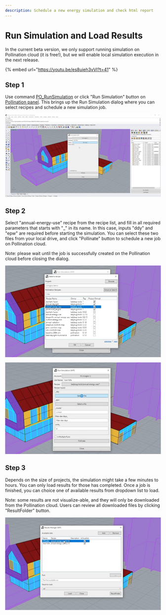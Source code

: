 ```yaml
---
description: Schedule a new energy simulation and check html report
---
```


# Run Simulation and Load Results

In the current beta version, we only support running simulation on Pollination cloud \(it is free!\), but we will enable local simulation execution in the next release.

{% embed url="https://youtu.be/es8uieh3vVI?t=41" %}

## Step 1

Use command [PO\_RunSimulation](../pollination-commands-for-rhino/po_runsimulation.md) or click "Run Simulation" button on [Pollination panel](../getting-started.md#pollination-panel). This brings up the Run Simulation dialog where you can select recipes and schedule a new simulation job.

![](../../.gitbook/assets/image%20%2893%29.png)

## Step 2

Select "annual-energy-use" recipe from the recipe list, and fill in all required parameters that starts with "\_" in its name. In this case, inputs "ddy" and "epw" are required before starting the simulation. You can select these two files from your local drive, and click "Pollinate" button to schedule a new job on Pollination cloud.

Note: please wait until the job is successfully created on the Pollination cloud before closing the dialog.

![Select a recipe from the recipe list](../../.gitbook/assets/image%20%2882%29.png)

![Fill in required parameters ](../../.gitbook/assets/image%20%2899%29.png)

## Step 3

Depends on the size of projects, the simulation might take a few minutes to hours. You can only load results for those has completed. Once a job is finished, you can choice one of available results from dropdown list to load. 

Note: some results are not visualize-able, and they will only be downloaded from the Pollination cloud. Users can review all downloaded files by clicking "ResultFolder" button.

![](../../.gitbook/assets/image%20%2889%29.png)



